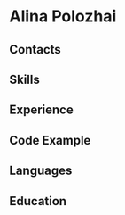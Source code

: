 # Alina Polozhai

## Contacts

## Skills

## Experience

## Code Example

## Languages

## Education
